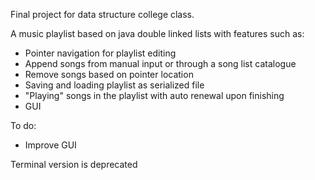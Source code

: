 Final project for data structure college class.

A music playlist based on java double linked lists with features such as:
- Pointer navigation for playlist editing
- Append songs from manual input or through a song list catalogue
- Remove songs based on pointer location
- Saving and loading playlist as serialized file
- "Playing" songs in the playlist with auto renewal upon finishing
- GUI

To do:
- Improve GUI

Terminal version is deprecated
